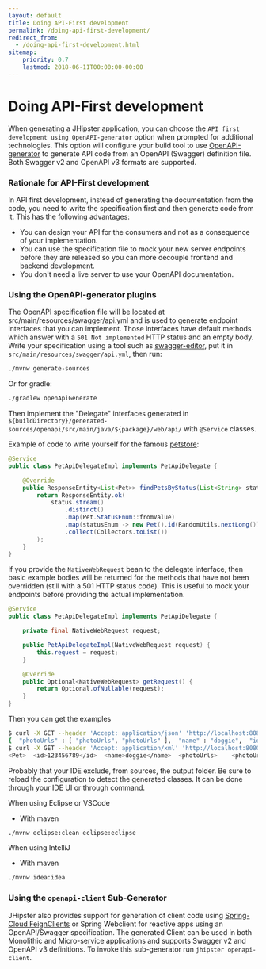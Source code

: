 ```yaml
---
layout: default
title: Doing API-First development
permalink: /doing-api-first-development/
redirect_from:
  - /doing-api-first-development.html
sitemap:
    priority: 0.7
    lastmod: 2018-06-11T00:00:00-00:00
---
```


# <i class="fa fa-search"></i> Doing API-First development

When generating a JHipster application, you can choose the `API first development using OpenAPI-generator` option when prompted for additional technologies.
This option will configure your build tool to use [OpenAPI-generator](https://github.com/OpenAPITools/openapi-generator) to generate API code from an OpenAPI (Swagger) definition file.
Both Swagger v2 and OpenAPI v3 formats are supported.

### Rationale for API-First development

In API first development, instead of generating the documentation from the code, you need to write the specification first and then generate code from it.
This has the following advantages:

- You can design your API for the consumers and not as a consequence of your implementation.
- You can use the specification file to mock your new server endpoints before they are released so you can more decouple frontend and backend development.
- You don't need a live server to use your OpenAPI documentation.

### Using the OpenAPI-generator plugins

The OpenAPI specification file will be located at src/main/resources/swagger/api.yml and is used to generate endpoint interfaces that you can implement. 
Those interfaces have default methods which answer with a `501 Not implemented` HTTP status and an empty body.
Write your specification using a tool such as [swagger-editor](http://editor.swagger.io), put it in `src/main/resources/swagger/api.yml`, then run:
```bash
./mvnw generate-sources
```
Or for gradle:
```bash
./gradlew openApiGenerate
```
Then implement the "Delegate" interfaces generated in `${buildDirectory}/generated-sources/openapi/src/main/java/${package}/web/api/` with `@Service` classes.

Example of code to write yourself for the famous [petstore](http://petstore.swagger.io):
```java
@Service
public class PetApiDelegateImpl implements PetApiDelegate {

    @Override
    public ResponseEntity<List<Pet>> findPetsByStatus(List<String> status) {
        return ResponseEntity.ok(
            status.stream()
                .distinct()
                .map(Pet.StatusEnum::fromValue)
                .map(statusEnum -> new Pet().id(RandomUtils.nextLong()).status(statusEnum))
                .collect(Collectors.toList())
        );
    }
}
```
If you provide the `NativeWebRequest` bean to the delegate interface, then basic example bodies will be returned for the methods that have not been overridden (still with a 501 HTTP status code).
This is useful to mock your endpoints before providing the actual implementation.
```java
@Service
public class PetApiDelegateImpl implements PetApiDelegate {

    private final NativeWebRequest request;

    public PetApiDelegateImpl(NativeWebRequest request) {
        this.request = request;
    }

    @Override
    public Optional<NativeWebRequest> getRequest() {
        return Optional.ofNullable(request);
    }
}
```
Then you can get the examples
```sh
$ curl -X GET --header 'Accept: application/json' 'http://localhost:8080/v2/pet/findByStatus?status=pending'
{  "photoUrls" : [ "photoUrls", "photoUrls" ],  "name" : "doggie",  "id" : 0,  "category" : {    "name" : "name",    "id" : 6  },  "tags" : [ {    "name" : "name",    "id" : 1  }, {    "name" : "name",    "id" : 1  } ],  "status" : "available"}%
$ curl -X GET --header 'Accept: application/xml' 'http://localhost:8080/v2/pet/findByStatus?status=pending'
<Pet>  <id>123456789</id>  <name>doggie</name>  <photoUrls>    <photoUrls>aeiou</photoUrls>  </photoUrls>  <tags>  </tags>  <status>aeiou</status></Pet>%
```

Probably that your IDE exclude, from sources, the output folder. Be sure to reload the configuration to detect the generated classes.
It can be done through your IDE UI or through command.

When using Eclipse or VSCode

* With maven
```bash
./mvnw eclipse:clean eclipse:eclipse
```
When using IntelliJ
* With maven
```bash
./mvnw idea:idea
```

### Using the `openapi-client` Sub-Generator

JHipster also provides support for generation of client code using [Spring-Cloud FeignClients](https://projects.spring.io/spring-cloud/spring-cloud.html#spring-cloud-feign) or Spring Webclient for reactive apps using an OpenAPI/Swagger specification.
The generated Client can be used in both Monolithic and Micro-service applications and supports Swagger v2 and OpenAPI v3 definitions. To invoke this sub-generator run `jhipster openapi-client`.




